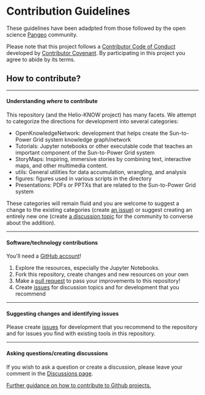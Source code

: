 
# Contribution Guidelines
These guidelines have been adadpted from those followed by the open science [Pangeo](https://pangeo.io/) community. 

Please note that this project follows a [Contributor Code of Conduct]() developed by [Contributor Covenant](https://www.contributor-covenant.org/). By participating in this project you agree to abide by its terms.



## How to contribute?

---

#### Understanding *where* to contribute
This repository (and the Helio-KNOW project) has many facets. We attempt to categorize the directions for development into several categories:
- OpenKnowledgeNetwork: development that helps create the Sun-to-Power Grid system knowledge graph/network
- Tutorials: Jupyter notebooks or other executable code that teaches an important component of the Sun-to-Power Grid system
- StoryMaps: Inspiring, immersive stories by combining text, interactive maps, and other multimedia content.
- utils: General utilities for data accumulation, wrangling, and analysis
- figures: figures used in various scripts in the directory
- Presentations: PDFs or PPTXs that are related to the Sun-to-Power Grid system

These categories will remain fluid and you are welcome to suggest a change to the existing categories (create [an issue](https://github.com/rmcgranaghan/Helio-KNOW/issues)) or suggest creating an entirely new one (create [a discussion topic](https://github.com/rmcgranaghan/Helio-KNOW/discussions) for the community to converse about the addition). 


---

#### Software/technology contributions
You'll need a [GitHub account](https://github.com/)!

1. Explore the resources, especially the Jupyter Notebooks. 
2. Fork this repository, create changes and new resources on your own
3. Make a [pull request](https://docs.github.com/en/github/collaborating-with-pull-requests/proposing-changes-to-your-work-with-pull-requests/about-pull-requests) to pass your improvements to this repository! 
4. Create [issues](https://github.com/rmcgranaghan/Helio-KNOW/issues) for discussion topics and for development that you recommend

---

#### Suggesting changes and identifying issues
Please create [issues]() for development that you recommend to the repository and for issues you find with existing tools in this repository. 

---

#### Asking questions/creating discussions
If you wish to ask a question or create a discussion, please leave your comment in the [Discussions page]().






[Further guidance on how to contribute to Github projects.](https://www.dataschool.io/how-to-contribute-on-github/)

